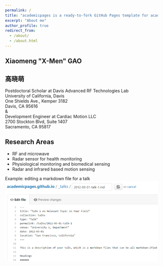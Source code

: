 ```yaml
---
permalink: /
title: "academicpages is a ready-to-fork GitHub Pages template for academic personal websites"
excerpt: "About me"
author_profile: true
redirect_from: 
  - /about/
  - /about.html
---
```


## **Xiaomeng "X-Men" GAO**<br/>
## **高晓萌**<br/>

Postdoctoral Scholar at Davis Advanced RF Technologies Lab <br/>
University of California, Davis <br/>
One Shields Ave., Kemper 3182 <br/>
Davis, CA 95616 <br/>
& <br/>
Development Engineer at Cardiac Motion LLC <br/>
2700 Stockton Blvd, Suite 1407 <br/>
Sacramento, CA 95817 <br/>

## Research Areas
* RF and microwave
* Radar sensor for health monitoring 
* Physiological monitoring and biomedical sensing
* Radar and infrared based motion sensing

Example: editing a markdown file for a talk
![Editing a markdown file for a talk](/images/editing-talk.png)

